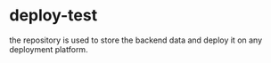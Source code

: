 # deploy-test
the repository is used to store the backend data and deploy it on any deployment platform.
